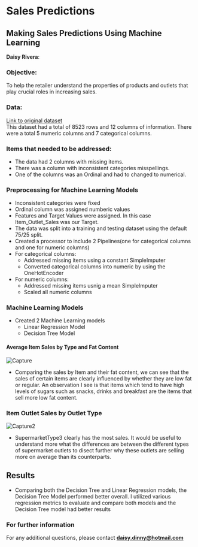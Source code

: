 # Sales Predictions
## Making Sales Predictions Using Machine Learning 
**Daisy Rivera**: 
### Objective:
To help the retailer understand the properties of products and outlets that play crucial roles in increasing sales.
### Data:
[Link to original dataset](https://datahack.analyticsvidhya.com/contest/practice-problem-big-mart-sales-iii/) <br>
This dataset had a total of 8523 rows and 12 columns of information. There were a total 5 numeric columns and 7 categorical columns.

### Items that needed to be addressed: 
-  The data had 2 columns with missing items.
-  There was a column with inconsistent categories misspellings.
-  One of the columns was an Ordinal and had to changed to numerical.

### Preprocessing for Machine Learning Models
- Inconsistent categories were fixed
- Ordinal column was assigned numberic values
- Features and Target Values were assigned. In this case Item_Outlet_Sales was our Target.
- The data was split into a training and testing dataset using the default 75/25 split.
- Created a processor to include 2 Pipelines(one for categorical columns and one for numeric columns)
 - For categorical columns:
   - Addressed missing items using a constant SimpleImputer 
   - Converted categorical columns into numeric by using the OneHotEncoder
 - For numeric columns:
   - Addressed missing items usnig a mean SimpleImputer
   - Scaled all numeric columns
 
 ### Machine Learning Models
 - Created 2 Machine Learning models
   - Linear Regression Model
   - Decision Tree Model
   
 #### Average Item Sales by Type and Fat Content
![Capture](https://user-images.githubusercontent.com/122565297/224843606-a74eef3e-0c32-43ee-b561-9f9a0e70d174.PNG) 
- Comparing the sales by Item and their fat content, we can see that the sales of certain items are clearly influenced by whether they are low fat or regular. An observation I see is that items which tend to have high levels of sugars such as snacks, drinks and breakfast are the items that sell more low fat content.

### Item Outlet Sales by Outlet Type
![Capture2](https://user-images.githubusercontent.com/122565297/224844265-cc837f94-4593-40bf-8a87-d96bcef0915b.PNG)
- SupermarketType3 clearly has the most sales. It would be useful to understand more what the differences are between the different types of supermarket outlets to disect further why these outlets are selling more on average than its counterparts.

## Results
- Comparing both the Decision Tree and Linear Regression models, the Decision Tree Model performed better overall. I utilized various regression metrics to evaluate and compare both models and the Decision Tree model had better results

### For further information
For any additional questions, please contact **daisy.dinny@hotmail.com**

